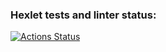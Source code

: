 ### Hexlet tests and linter status:
[![Actions Status](https://github.com/Anna-Sed/frontend-project-11/actions/workflows/hexlet-check.yml/badge.svg)](https://github.com/Anna-Sed/frontend-project-11/actions)